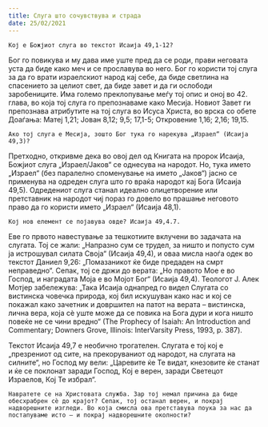 ```yaml
---
title: Слуга што сочувствува и страда 
date: 25/02/2021
---
```


`Кој е Божјиот слуга во текстот Исаија 49,1-12?`

Бог го повикува и му дава име уште пред да се роди, прави неговата уста да биде како меч и се прославува во него. Бог го користи тој слуга за да го врати израелскиот народ кај себе, да биде светлина на спасението за целиот свет, да биде завет и да ги ослободи заробениците. Има големо преклопување меѓу тој опис и оној во 42. глава, во која тој слуга го препознаваме како Месија. Новиот Завет ги препознава атрибутите на тој слуга во Исуса Христа, во врска со обете Доаѓања: Матеј 1,21; Јован 8,12; 9,5; 17,1-5; Откровение 1,16; 2,16; 19,15.

`Ако тој слуга е Месија, зошто Бог тука го нарекува „Израел“ (Исаија 49,3)?`

Претходно, откривме дека во овој дел од Книгата на пророк Исаија, Божјиот слуга „Израел/Јаков“ се однесува на народот. Но, тука името „Израел“ (без паралелно споменување на името „Јаков“) јасно се применува на одреден слуга што го враќа народот кај Бога (Исаија 49,5). Одредениот слуга станал идеално олицетворение или претставник на народот чиј пораз го довело во прашање неговото право да го користи името „Израел“ (Исаија 48,1).

`Кој нов елемент се појавува овде? Исаија 49,4.7.`

Еве го првото навестување за тешкотиите вклучени во задачата на слугата. Тој се жали: „Напразно сум се трудел, за ништо и попусто сум ја истрошувал силата Своја“ (Исаија 49,4), и оваа мисла наоѓа одек во текстот Даниел 9,26: „Помазаникот ќе биде предаден на смрт неправедно“. Сепак, тој се држи до верата: „Но правото Мое е во Господ, и наградата Моја е во Мојот Бог“ (Исаија 49,4). Теологот Ј. Алек Мотјер забележува: „Така Исаија однапред го видел Слугата со вистинска човечка природа, кој бил искушуван како нас и кој се покажал како зачетник и довршител на патот на верата – вистинска, лична вера, која сè уште може да се повика на Бога дури и кога ништо повеќе не се чини вредно“ (Тhе Prophecy of Isaiah: Аn Introduction and Commentary; Downers Grove, Illinois: InterVarsity Press, 1993, p. 387).

Текстот Исаија 49,7 е необично трогателен. Слугата е тој кој е „презрениот од сите, на прекоруваниот од народот, на слугата на силните“, но Господ му вели: „Царевите ќе Те видат, кнезовите ќе станат и ќе се поклонат заради Господ, Кој е верен, заради Светецот Израелов, Кој Те избрал“.

`Навратете се на Христовата служба. Зар тој немал причина да биде обесхрабрен сè до крајот? Сепак, тој останал верен, и покрај надворешните изгледи. Во која смисла ова претставува поука за нас да постапуваме исто – и покрај надворешните околности?`